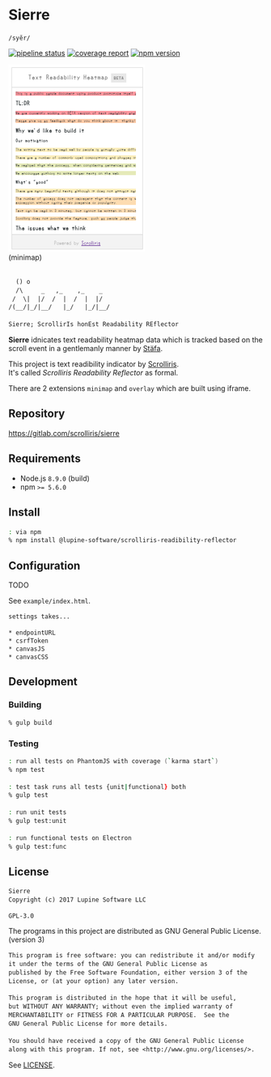 # Sierre

`/syĕr/`

[![pipeline status][pipeline]][commit] [![coverage report][coverage]][commit]
[![npm version][version]][npm]

![Sierre Widget](example/img/sierre-widget.png)  
(minimap)

```txt

  () o
  /\     _   ,_    ,_    _
 /  \|  |/  /  |  /  |  |/
/(__/|_/|__/   |_/   |_/|__/

Sierre; ScrollirIs honEst Readability REflector
```

**Sierre** idnicates text readability heatmap data which is tracked based on
the scroll event in a gentlemanly manner by [Stäfa](
https://gitlab.com/scrolliris/staefa).

This project is text readibility indicator by [Scrolliris](
https://about.scrolliris.com).  
It's called *Scrolliris Readability Reflector* as formal.

There are 2 extensions `minimap` and `overlay` which are built using iframe.


## Repository

https://gitlab.com/scrolliris/sierre


## Requirements

* Node.js `8.9.0` (build)
* npm `>= 5.6.0`


## Install

```zsh
: via npm
% npm install @lupine-software/scrolliris-readibility-reflector
```

## Configuration

TODO

See `example/index.html`.

```
settings takes...

* endpointURL
* csrfToken
* canvasJS
* canvasCSS
```


## Development

### Building

```zsh
% gulp build
```

### Testing

```zsh
: run all tests on PhantomJS with coverage (`karma start`)
% npm test

: test task runs all tests {unit|functional} both
% gulp test

: run unit tests
% gulp test:unit

: run functional tests on Electron
% gulp test:func
```


## License

```txt
Sierre
Copyright (c) 2017 Lupine Software LLC
```

`GPL-3.0`

The programs in this project are distributed as
GNU General Public License. (version 3)

```txt
This program is free software: you can redistribute it and/or modify
it under the terms of the GNU General Public License as
published by the Free Software Foundation, either version 3 of the
License, or (at your option) any later version.

This program is distributed in the hope that it will be useful,
but WITHOUT ANY WARRANTY; without even the implied warranty of
MERCHANTABILITY or FITNESS FOR A PARTICULAR PURPOSE.  See the
GNU General Public License for more details.

You should have received a copy of the GNU General Public License
along with this program. If not, see <http://www.gnu.org/licenses/>.
```

See [LICENSE](LICENSE).


[pipeline]: https://gitlab.com/scrolliris/sierre/badges/master/pipeline.svg
[coverage]: https://gitlab.com/scrolliris/sierre/badges/master/coverage.svg
[commit]: https://gitlab.com/scrolliris/sierre/commits/master
[version]: https://img.shields.io/npm/v/@lupine-software/scrolliris-readability-reflector.svg
[npm]: https://www.npmjs.com/package/@lupine-software/scrolliris-readability-reflector
